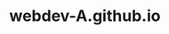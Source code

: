 # webdev-A.github.io

<meta name="keywords" content="aljograts, al jograts, Persian Grill Restaurant,Middle Eastern Cuisine Pilippines,Shawarma, Manila Restaurant, Al Jograts Persian Grill">
<meta name="description" content="We offer Middle Eastern Cuisine including Shawarma, Kebab, Pita, Curry and a lot more here in the Philippines! We speak the good food language. To continuously serve quality Mediterranean food and quality service. To be part of the Ph Local food scenery.">
<meta name="author" content="Gabriel Tadeo, Dane Andrei Agoyaoy, Anggelica Mendoza, CJ Macaraeg, Aña Patricia Canlas">
